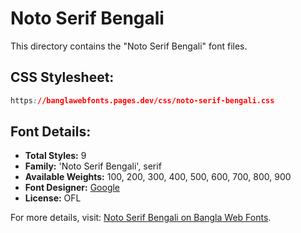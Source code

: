 # Noto Serif Bengali

This directory contains the "Noto Serif Bengali" font files.

## CSS Stylesheet:
```css
https://banglawebfonts.pages.dev/css/noto-serif-bengali.css
```

## Font Details:
- **Total Styles:** 9
- **Family:** 'Noto Serif Bengali', serif
- **Available Weights:** 100, 200, 300, 400, 500, 600, 700, 800, 900
- **Font Designer:** [Google](https://fonts.google.com/)
- **License:** OFL

For more details, visit: [Noto Serif Bengali on Bangla Web Fonts](https://banglawebfonts.pages.dev/noto-serif-bengali/#about).